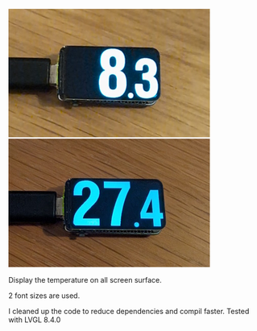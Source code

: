


![screenshot](image.jpg)
![screenshot](image2.jpg)

Display the temperature on all screen surface.

2 font sizes are used.


I cleaned up the code to reduce dependencies and compil faster.
Tested with LVGL 8.4.0
